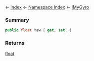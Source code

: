 ← [Index](Api-Index) ← [Namespace Index](Namespace-Index) ← [IMyGyro](Sandbox.ModAPI.Ingame.IMyGyro)

### Summary

```csharp
public float Yaw { get; set; }
```

### Returns

[float](https://docs.microsoft.com/en-us/dotnet/api/system.single?view=netframework-4.6)

